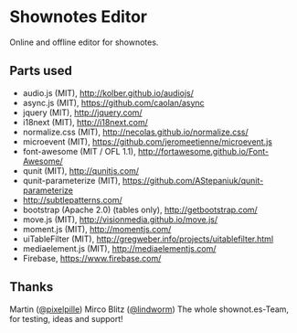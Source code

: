 # Shownotes Editor

Online and offline editor for shownotes.

## Parts used

* audio.js (MIT), http://kolber.github.io/audiojs/
* async.js (MIT), https://github.com/caolan/async
* jquery (MIT), http://jquery.com/
* i18next (MIT), http://i18next.com/
* normalize.css (MIT), http://necolas.github.io/normalize.css/
* microevent (MIT), https://github.com/jeromeetienne/microevent.js
* font-awesome (MIT / OFL 1.1), http://fortawesome.github.io/Font-Awesome/
* qunit (MIT), http://qunitjs.com/
* qunit-parameterize (MIT), https://github.com/AStepaniuk/qunit-parameterize
* http://subtlepatterns.com/
* bootstrap (Apache 2.0) (tables only), http://getbootstrap.com/
* move.js (MIT), http://visionmedia.github.io/move.js/
* moment.js (MIT), http://momentjs.com/
* uiTableFilter (MIT), http://gregweber.info/projects/uitablefilter.html
* mediaelement.js (MIT), http://mediaelementjs.com/
* Firebase, https://www.firebase.com/

## Thanks
Martin ([@pixelpille](https://twitter.com/Pixelpille))
Mirco Blitz ([@lindworm](https://twitter.com/lindworm))
The whole shownot.es-Team, for testing, ideas and support!
